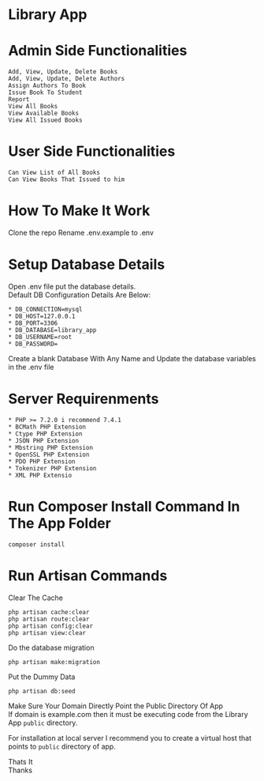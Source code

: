 # Library App

# Admin Side Functionalities

    Add, View, Update, Delete Books
    Add, View, Update, Delete Authors
    Assign Authors To Book
    Issue Book To Student
    Report
    View All Books
    View Available Books
    View All Issued Books


# User Side Functionalities
  
    Can View List of All Books
    Can View Books That Issued to him


# How To Make It Work
 Clone the repo
 Rename .env.example to .env
 
 
# Setup Database Details

Open .env file put the database details.<br>
Default DB Configuration Details Are Below:

    * DB_CONNECTION=mysql
    * DB_HOST=127.0.0.1
    * DB_PORT=3306
    * DB_DATABASE=library_app
    * DB_USERNAME=root
    * DB_PASSWORD=

Create a blank Database With Any Name and Update the database variables in the .env file

# Server Requirenments
    * PHP >= 7.2.0 i recommend 7.4.1
    * BCMath PHP Extension
    * Ctype PHP Extension
    * JSON PHP Extension
    * Mbstring PHP Extension
    * OpenSSL PHP Extension
    * PDO PHP Extension
    * Tokenizer PHP Extension
    * XML PHP Extensio

# Run Composer Install Command In The App Folder

    composer install

# Run Artisan Commands

Clear The Cache

    php artisan cache:clear
    php artisan route:clear
    php artisan config:clear
    php artisan view:clear

Do the database migration

`php artisan make:migration`

Put the Dummy Data

`php artisan db:seed`


Make Sure Your Domain Directly Point the Public Directory Of App<br>
If domain is example.com then it must be executing code from the Library App `public` directory.

For installation at local server I recommend you to create a virtual host that points to `public` directory of app.

Thats It<br>
Thanks
